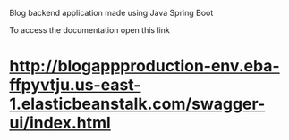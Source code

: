 Blog backend application made using Java Spring Boot

To access the documentation open this link

# http://blogappproduction-env.eba-ffpyvtju.us-east-1.elasticbeanstalk.com/swagger-ui/index.html
